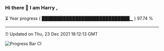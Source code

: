 ### Hi there 👋 I am Harry , 

⏳ Year progress { █████████████████████████████▁ } 97.74 %

---

⏰ Updated on Thu, 23 Dec 2021 18:12:13 GMT

![Progress Bar CI](https://github.com/duykhang68/duykhang68/workflows/Progress%20Bar%20CI/badge.svg)
